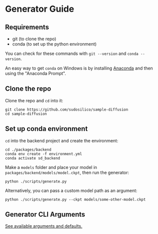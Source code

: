 # Generator Guide

## Requirements

- git (to clone the repo)
- conda (to set up the python environment)

You can check for these commands with `git --version` and `conda --version`.

An easy way to get `conda` on Windows is by installing [Anaconda](https://www.anaconda.com/) and then using the "Anaconda Prompt".

## Clone the repo

Clone the repo and `cd` into it:
```
git clone https://github.com/sudosilico/sample-diffusion
cd sample-diffusion
```

## Set up conda environment

`cd` into the backend project and create the environment:

```
cd ./packages/backend
conda env create -f environment.yml
conda activate sd_backend
```

Make a `models` folder and place your model in `packages/backend/models/model.ckpt`, then run the generator:

```
python ./scripts/generate.py
```

Alternatively, you can pass a custom model path as an argument:

```
python ./scripts/generate.py --ckpt models/some-other-model.ckpt
```

## Generator CLI Arguments

[See available arguments and defaults.](https://github.com/sudosilico/sample-diffusion/blob/main/packages/backend/scripts/generate.py#L50:L50)
